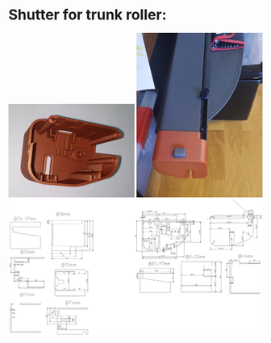 
# Shutter for trunk roller:

<img alt="Trunk rolller shutter" src="docs/img/trunk_roller_shutter.jpg" width="250px"/>
<img alt="Mounted trunk rolller shutter" src="docs/img/trunk_roller_shutter_mounted.jpg" width="250px"/>


<img alt="Mounted trunk rolller shutter" src="docs/img/trunk_roller_shutter.png"/>
